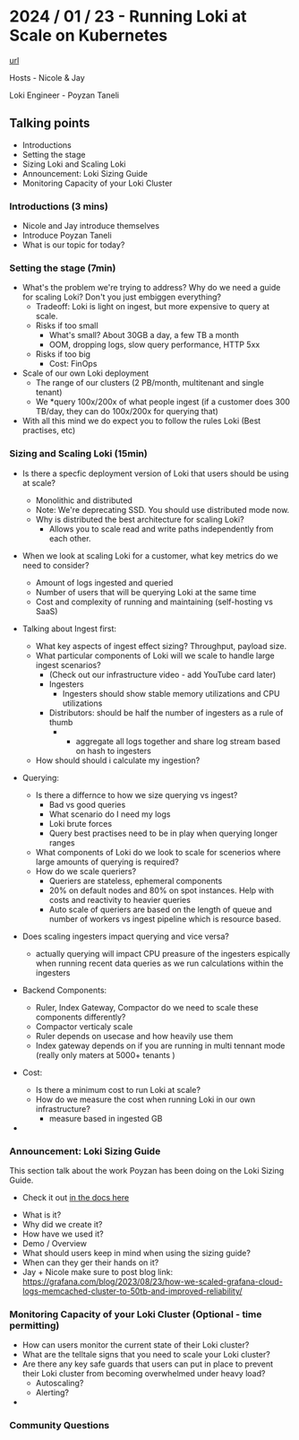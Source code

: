 # 2024 / 01 / 23 - Running Loki at Scale on Kubernetes

[url](https://www.youtube.com/watch?v=lAr0GwuZHiw)

Hosts -  Nicole & Jay

Loki Engineer - Poyzan Taneli

## Talking points

* Introductions
* Setting the stage
* Sizing Loki and Scaling Loki
* Announcement: Loki Sizing Guide
* Monitoring Capacity of your Loki Cluster

### Introductions (3 mins)

* Nicole and Jay introduce themselves
* Introduce Poyzan Taneli
* What is our topic for today?

### Setting the stage (7min)

* What's the problem we're trying to address? Why do we need a guide for scaling Loki? Don't you just embiggen everything?
	* Tradeoff: Loki is light on ingest, but more expensive to query at scale.
	* Risks if too small
		* What's small? About 30GB a day, a few TB a month
		* OOM, dropping logs, slow query performance, HTTP 5xx
	* Risks if too big
		* Cost: FinOps
* Scale of our own Loki deployment
	* The range of our clusters (2 PB/month, multitenant and single tenant)
	* We *query 100x/200x of what people ingest (if a customer does 300 TB/day, they can do 100x/200x for querying that)
* With all this mind we do expect you to follow the rules Loki (Best practises, etc)

### Sizing and Scaling Loki (15min)

* Is there a specfic deployment version of Loki that users should be using at scale?
	* Monolithic and distributed
	* Note: We're deprecating SSD. You should use distributed mode now.
	* Why is distributed the best architecture for scaling Loki?
		* Allows you to scale read and write paths independently from each other.
* When we look at scaling Loki for a customer, what key metrics do we need to consider?
	* Amount of logs ingested and queried
	* Number of users that will be querying Loki at the same time
	* Cost and complexity of running and maintaining (self-hosting vs SaaS)
* Talking about Ingest first:
  * What key aspects of ingest effect sizing? Throughput, payload size. 
  * What particular components of Loki will we scale to handle large ingest scenarios?
    * (Check out our infrastructure video - add YouTube card later)
    * Ingesters
       - Ingesters should show stable memory utilizations and CPU utilizations
    * Distributors: should be half the number of ingesters as a rule of thumb
      * - aggregate all logs together and share log stream based on hash to ingesters
  * How should should i calculate my ingestion?

* Querying:
  * Is there a differnce to how we size querying vs ingest?
    * Bad vs good queries
    * What scenario do I need my logs 
    * Loki brute forces
    * Query best practises need to be in play when querying longer ranges
  * What components of Loki do we look to scale for scenerios where large amounts of querying is required?
  * How do we scale queriers?
    * Queriers are stateless, ephemeral components
    * 20% on default nodes and 80% on spot instances. Help with costs and reactivity to heavier queries
    * Auto scale of queriers are based on the length of queue and number of workers vs ingest pipeline which is resource based. 
  
* Does scaling ingesters impact querying and vice versa?
  * actually querying will impact CPU preasure of the ingesters espically when running recent data queries as we run calculations within the ingesters
* Backend Components:
  * Ruler, Index Gateway, Compactor do we need to scale these components differently?
   *  Compactor verticaly scale
   *  Ruler depends on usecase and how heavily use them
   *  Index gateway depends on if you are running in multi tennant mode (really only maters at 5000+ tenants )
* Cost:
  * Is there a minimum cost to run Loki at scale?
  * How do we measure the cost when running Loki in our own infrastructure?
    * measure based in ingested GB 
* 

### Announcement: Loki Sizing Guide

This section talk about the work Poyzan has been doing on the Loki Sizing Guide. 
- Check it out [in the docs here](https://grafana.com/docs/loki/latest/setup/size/)
* What is it?
* Why did we create it?
* How have we used it?
* Demo / Overview
* What should users keep in mind when using the sizing guide?
* When can they ger their hands on it?
* Jay + Nicole make sure to post blog link: https://grafana.com/blog/2023/08/23/how-we-scaled-grafana-cloud-logs-memcached-cluster-to-50tb-and-improved-reliability/ 

### Monitoring Capacity of your Loki Cluster (Optional -  time permitting)

* How can users monitor the current state of their Loki cluster?
* What are the telltale signs that you need to scale your Loki cluster?
* Are there any key safe guards that users can put in place to prevent their Loki cluster from becoming overwhelmed under heavy load?
  * Autoscaling?
  * Alerting?
* 

### Community Questions

